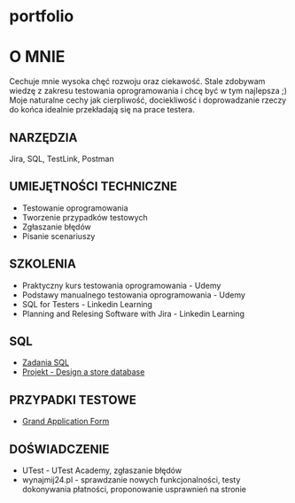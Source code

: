 # portfolio
# O MNIE 
Cechuje mnie wysoka chęć rozwoju oraz ciekawość. Stale zdobywam wiedzę z zakresu testowania oprogramowania i chcę być w tym najlepsza ;) Moje naturalne cechy jak cierpliwość, dociekliwość i doprowadzanie rzeczy do końca idealnie przekładają się na prace testera. 
## NARZĘDZIA
Jira, SQL, TestLink, Postman
## UMIEJĘTNOŚCI TECHNICZNE
* Testowanie oprogramowania
* Tworzenie przypadków testowych
* Zgłaszanie błędów
* Pisanie scenariuszy
## SZKOLENIA
* Praktyczny kurs testowania oprogramowania - Udemy
* Podstawy manualnego testowania oprogramowania - Udemy
* SQL for Testers - Linkedin Learning
* Planning and Relesing Software with Jira - Linkedin Learning
## SQL
* [Zadania SQL](https://docs.google.com/document/d/1ydjXuTx8lMT4rZim0F9IFMoRpc9V0wluL6q9B7lQI8c/edit?usp=sharing)
* [Projekt - Design a store database](https://docs.google.com/document/d/1wEYZYxV_jjCNNVmU6HDgv09Uwh76LDX2Q58e-_iU4nc/edit?usp=sharing)
## PRZYPADKI TESTOWE
* [Grand Application Form](https://1drv.ms/x/s!AuzxfsEAO3VpggSRI-QWCpvcipyA?e=YGr9rq)
## DOŚWIADCZENIE 
* UTest - UTest Academy, zgłaszanie błędów
* wynajmij24.pl - sprawdzanie nowych funkcjonalności, testy dokonywania płatności, proponowanie usprawnień na stronie 
